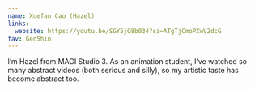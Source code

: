 ```yaml
---
name: Xuefan Cao (Hazel)
links:
  website: https://youtu.be/SGY5jQ8b034?si=ATgTjCmoPXwV2dcG
fav: GenShin
---
```

I’m Hazel from MAGI Studio 3. As an animation student, I’ve watched so many abstract videos (both serious and silly), so my artistic taste has become abstract too.